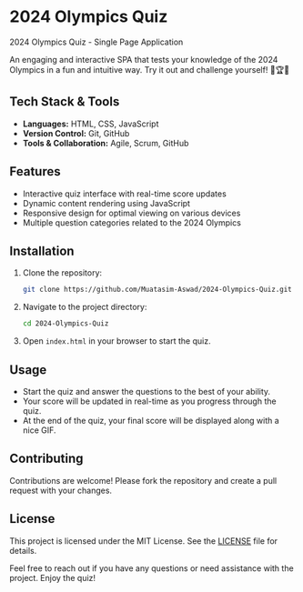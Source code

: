 # 2024 Olympics Quiz

2024 Olympics Quiz - Single Page Application

An engaging and interactive SPA that tests your knowledge of the 2024 Olympics in a fun and intuitive way. Try it out and challenge yourself! 🏅🏆🎯

## Tech Stack & Tools

- **Languages:** HTML, CSS, JavaScript
- **Version Control:** Git, GitHub
- **Tools & Collaboration:** Agile, Scrum, GitHub

## Features

- Interactive quiz interface with real-time score updates
- Dynamic content rendering using JavaScript
- Responsive design for optimal viewing on various devices
- Multiple question categories related to the 2024 Olympics

## Installation

1. Clone the repository:
   ```sh
   git clone https://github.com/Muatasim-Aswad/2024-Olympics-Quiz.git
   ```
2. Navigate to the project directory:
   ```sh
   cd 2024-Olympics-Quiz
   ```
3. Open `index.html` in your browser to start the quiz.

## Usage

- Start the quiz and answer the questions to the best of your ability.
- Your score will be updated in real-time as you progress through the quiz.
- At the end of the quiz, your final score will be displayed along with a nice GIF.

## Contributing

Contributions are welcome! Please fork the repository and create a pull request with your changes.

## License

This project is licensed under the MIT License. See the [LICENSE](LICENSE) file for details.

Feel free to reach out if you have any questions or need assistance with the project. Enjoy the quiz!
